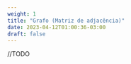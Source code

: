 ```yaml
---
weight: 1
title: "Grafo (Matriz de adjacência)"
date: 2023-04-12T01:00:36-03:00
draft: false
---
```


//TODO